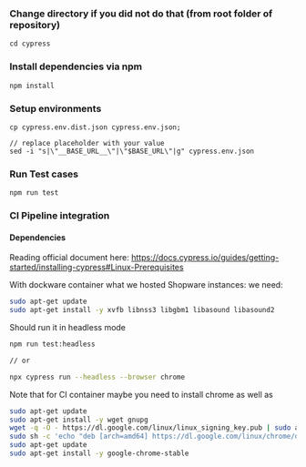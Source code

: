 ### Change directory if you did not do that (from root folder of repository)
`` cd cypress
``

### Install dependencies via npm
```
npm install
```

### Setup environments

```shell
cp cypress.env.dist.json cypress.env.json;

// replace placeholder with your value
sed -i "s|\"__BASE_URL__\"|\"$BASE_URL\"|g" cypress.env.json
```

### Run Test cases

```
npm run test
```

### CI Pipeline integration

#### Dependencies
Reading official document here: https://docs.cypress.io/guides/getting-started/installing-cypress#Linux-Prerequisites

With dockware container what we hosted Shopware instances: we need:
```bash
sudo apt-get update
sudo apt-get install -y xvfb libnss3 libgbm1 libasound libasound2
```
Should run it in headless mode
```bash
npm run test:headless

// or 

npx cypress run --headless --browser chrome
```

Note that for CI container maybe you need to install chrome as well as 
```bash
sudo apt-get update
sudo apt-get install -y wget gnupg
wget -q -O - https://dl.google.com/linux/linux_signing_key.pub | sudo apt-key add -
sudo sh -c 'echo "deb [arch=amd64] https://dl.google.com/linux/chrome/deb/ stable main" >> /etc/apt/sources.list.d/google-chrome.list'
sudo apt-get update
sudo apt-get install -y google-chrome-stable
```

